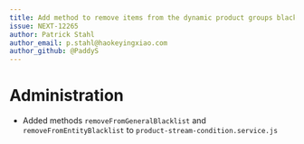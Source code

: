 ```yaml
---
title: Add method to remove items from the dynamic product groups blacklist
issue: NEXT-12265
author: Patrick Stahl
author_email: p.stahl@haokeyingxiao.com 
author_github: @PaddyS
---
```

# Administration
* Added methods `removeFromGeneralBlacklist` and `removeFromEntityBlacklist` to `product-stream-condition.service.js`
